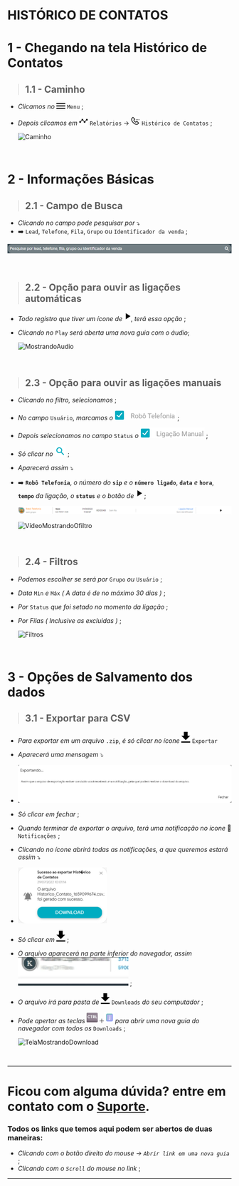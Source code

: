 # HISTÓRICO DE CONTATOS


# 1 - Chegando na tela Histórico de Contatos
>## __1.1 - Caminho__
* _Clicamos no_ ![menu](https://raw.githubusercontent.com/Makesystem/manuais/main/webccrm/telas/icon_standard/16%20-%20Todas%20telas/menu.png) `Menu` ;
* _Depois clicamos em_  ![Relatórios](https://raw.githubusercontent.com/Makesystem/manuais/main/webccrm/telas/icon_standard/2%20-%20Relat%C3%B3rios/Relat%C3%B3rios.png) `Relatórios` -> ![Histórico_de_Contatos](https://raw.githubusercontent.com/Makesystem/manuais/main/webccrm/telas/icon_standard/2%20-%20Relat%C3%B3rios/hist%C3%B3rico%20de%20contatos.png) `Histórico de Contatos` ;
  
  ![Caminho](https://github.com/Makesystem/manuais/raw/main/webccrm/telas/separacao_tela/tela_historico_de_contato/caminho.gif)

<br />

# 2 - Informações Básicas
>## __2.1 - Campo de Busca__
* _Clicando no campo pode pesquisar por_ ⤵️
*  ➡️ `Lead`, `Telefone`, `Fila`, `Grupo` ou `Identificador da venda` ;

  ![CampoDeBusca](https://raw.githubusercontent.com/Makesystem/manuais/main/webccrm/telas/separacao_tela/tela_historico_de_contato/campo_de_pesquisa.png)

<br />

>## __2.2 - Opção para ouvir as ligações automáticas__
* _Todo registro que tiver um ícone de_ ![Play](https://raw.githubusercontent.com/Makesystem/manuais/main/webccrm/telas/icon_standard/16%20-%20Todas%20telas/play.png), _terá essa opção_ ;
* _Clicando no_ `Play` _será aberta uma nova guia com o áudio_;
  
  ![MostrandoAudio](https://raw.githubusercontent.com/Makesystem/manuais/main/webccrm/telas/separacao_tela/tela_historico_de_contato/mostrando_audio.gif)

<br />

>## __2.3 - Opção para ouvir as ligações manuais__
* _Clicando no filtro, selecionamos_ ;
* _No campo_ `Usuário`, _marcamos o_ ![RoboTelefonia](https://raw.githubusercontent.com/Makesystem/manuais/main/webccrm/telas/separacao_tela/tela_historico_de_contato/robo_telefonia.png) ;
* _Depois selecionamos no campo_ `Status` _o_ ![RoboTelefonia](https://raw.githubusercontent.com/Makesystem/manuais/main/webccrm/telas/separacao_tela/tela_historico_de_contato/liga%C3%A7%C3%A3o_manual.png) ;
* _Só clicar no_ ![Lupa](https://raw.githubusercontent.com/Makesystem/manuais/main/webccrm/telas/img_padrao/filtro2.png) ;
* _Aparecerá assim_ ⤵️
* ➡️ **`Robô Telefonia`**, _o número do_ **`sip`** _e o_ **`número ligado`**, **`data`** _e_ **`hora`**, **`tempo`** _da ligação, o_ **`status`** _e o botão de_ ![Play](https://raw.githubusercontent.com/Makesystem/manuais/main/webccrm/telas/icon_standard/16%20-%20Todas%20telas/play.png) ;

  ![Demonstração](https://raw.githubusercontent.com/Makesystem/manuais/main/webccrm/telas/separacao_tela/tela_historico_de_contato/liga%C3%A7%C3%A3o_manual_filtrado.png)
  
  ![VídeoMostrandoOfiltro](https://github.com/Makesystem/manuais/raw/main/webccrm/telas/separacao_tela/tela_historico_de_contato/mostrando_liga%C3%A7%C3%A3o_manual.gif)

<br />

>## __2.4 - Filtros__
* _Podemos escolher se será por_ `Grupo` _ou_ `Usuário` ;
* _Data_ `Min` _e_ `Máx` _( A data é de no máximo 30 dias )_ ;
* _Por_ `Status` _que foi setado no momento da ligação_ ;
* _Por Filas ( Inclusive as excluidas )_ ;
  
  ![Filtros](https://github.com/Makesystem/manuais/raw/main/webccrm/telas/separacao_tela/tela_historico_de_contato/filtros.gif)

<br />

# 3 - Opções de Salvamento dos dados
>## __3.1 - Exportar para CSV__
*  _Para exportar em um arquivo_ `.zip`, _é só clicar no ícone_ ![Baixar](https://raw.githubusercontent.com/Makesystem/manuais/main/webccrm/telas/icon_standard/16%20-%20Todas%20telas/download.png) `Exportar`
*  _Aparecerá uma mensagem_ ⤵️
*  ![Exportando...](https://raw.githubusercontent.com/Makesystem/manuais/main/webccrm/telas/separacao_tela/tela_historico_de_contato/exportando.png)
*  _Só clicar em fechar_ ;
*  _Quando terminar de exportar o arquivo, terá uma notificação no ícone_ 🔔 `Notificações` ;
*  _Clicando no ícone abrirá todas as notificações, a que queremos estará assim_ ⤵️
*  ![Notificação](https://raw.githubusercontent.com/Makesystem/manuais/main/webccrm/telas/separacao_tela/tela_historico_de_contato/notifica%C3%A7%C3%A3o.png)
*  _Só clicar em_ ![Download](https://raw.githubusercontent.com/Makesystem/manuais/main/webccrm/telas/icon_standard/16%20-%20Todas%20telas/download.png) ;
* _O arquivo aparecerá na parte inferior do navegador, assim_ ![MostrandoDownload](https://raw.githubusercontent.com/Makesystem/manuais/main/webccrm/telas/separacao_tela/tela_historico_de_contato/mostrando_download.gif) ;
* _O arquivo irá para pasta de_ ![IconDownloads](https://raw.githubusercontent.com/Makesystem/manuais/main/webccrm/telas/icon_standard/16%20-%20Todas%20telas/download.png) `Downloads` _do seu computador_ ;
* _Pode apertar as teclas_ ![BtnControl](https://raw.githubusercontent.com/Makesystem/manuais/main/webccrm/telas/separacao_tela/tela_relatorio_de_pontos/btnCtrl.png) ![SimboloDeMais](https://raw.githubusercontent.com/Makesystem/manuais/main/webccrm/telas/separacao_tela/tela_relatorio_de_pontos/%2B.png)![LetraJota](https://raw.githubusercontent.com/Makesystem/manuais/main/webccrm/telas/separacao_tela/tela_relatorio_de_pontos/letraJ2.png)_para abrir uma nova guia do navegador com todos os_ `Downloads` ;
  
  ![TelaMostrandoDownload](https://github.com/Makesystem/manuais/raw/main/webccrm/telas/separacao_tela/tela_historico_de_contato/mostrando_download_na_tela.gif)

  <br />

---

# Ficou com alguma dúvida? entre em contato com o [Suporte](http://api.whatsapp.com/send?1=pt_BR&phone=555130661344).

### Todos os links que temos aqui podem ser abertos de duas maneiras:
* _Clicando com o botão direito do mouse -> `Abrir link em uma nova guia`_ ;
* _Clicando com o `Scroll` do mouse no link_ ;

---
